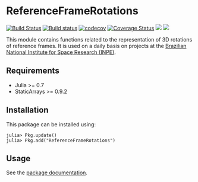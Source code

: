 # ReferenceFrameRotations

[![Build Status](https://travis-ci.org/JuliaSpace/ReferenceFrameRotations.jl.svg?branch=master)](https://travis-ci.org/JuliaSpace/ReferenceFrameRotations.jl)
[![Build status](https://ci.appveyor.com/api/projects/status/m56xqo4qcn0yoiuk/branch/master?svg=true)](https://ci.appveyor.com/project/ronisbr/referenceframerotations-jl/branch/master)
[![codecov](https://codecov.io/gh/JuliaSpace/ReferenceFrameRotations.jl/branch/master/graph/badge.svg)](https://codecov.io/gh/JuliaSpace/ReferenceFrameRotations.jl)
[![Coverage Status](https://coveralls.io/repos/github/JuliaSpace/ReferenceFrameRotations.jl/badge.svg?branch=master)](https://coveralls.io/github/JuliaSpace/ReferenceFrameRotations.jl?branch=master)
[![](https://img.shields.io/badge/docs-stable-blue.svg)][docs-stable-url]
[![](https://img.shields.io/badge/docs-latest-blue.svg)][docs-latest-url]

This module contains functions related to the representation of 3D rotations of
reference frames. It is used on a daily basis on projects at the [Brazilian
National Institute for Space Research (INPE)](http://www.inpe.br).

## Requirements

* Julia >= 0.7
* StaticArrays >= 0.9.2

## Installation

This package can be installed using:

```julia-repl
julia> Pkg.update()
julia> Pkg.add("ReferenceFrameRotations")
```

## Usage

See the [package documentation][docs-stable-url].

[docs-latest-url]: https://juliaspace.github.io/ReferenceFrameRotations.jl/latest
[docs-stable-url]: https://juliaspace.github.io/ReferenceFrameRotations.jl/stable

